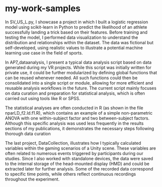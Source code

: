 # my-work-samples

In SV_US_L.py, I showcase a project in which I built a logistic regression model using scikit-learn in Python to predict the likelihood of an athlete successfully landing a trick based on their features. Before training and testing the model, I performed data visualization to understand the distribution and relationships within the dataset. The data was fictional but self-developed, using realistic values to illustrate a potential machine learning use case in the field of sports.

In AP7_dataanalysis, I present a typical data analysis script based on data generated during my VR projects. While this script was initially written for private use, it could be further modularized by defining global functions that can be reused whenever needed. All such functions could then be consolidated into a single script or module, allowing for more efficient and reusable analysis workflows in the future. The current script mainly focuses on data curation and preparation for statistical analysis, which is often carried out using tools like R or SPSS.

The statistical analyses are often conducted in R (as shown in the file nparLD_f2.ld.f1.R), which contains an example of a simple non-parametric ANOVA with one within-subject factor and two between-subject factors. Although this specific analysis was used less frequently in the results sections of my publications, it demonstrates the necessary steps following thorough data curation

The last project, DataCollection, illustrates how I typically calculated variables within the gaming scenarios of a Unity scene. These variables are often related to numerous events triggered by participants during our studies. Since I also worked with standalone devices, the data were saved to the internal storage of the head-mounted display (HMD) and could be extracted later for further analysis. Some of the recorded data correspond to specific time points, while others reflect continuous recordings throughout the experiment.
